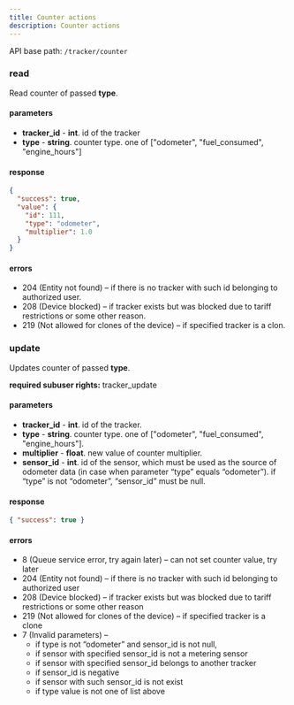 ```yaml
---
title: Counter actions
description: Counter actions
---
```


API base path: `/tracker/counter`

### read
Read counter of passed **type**.

#### parameters
* **tracker_id** - **int**. id of the tracker
* **type** - **string**. counter type. one of ["odometer", "fuel_consumed", "engine_hours"]

#### response
```json
{
  "success": true,
  "value": {
    "id": 111,
    "type": "odometer",
    "multiplier": 1.0
  }
}
```

#### errors
*   204 (Entity not found) – if there is no tracker with such id belonging to authorized user.
*   208 (Device blocked) – if tracker exists but was blocked due to tariff restrictions or some other reason.
*   219 (Not allowed for clones of the device) – if specified tracker is a clon.

### update
Updates counter of passed **type**.

**required subuser rights:** tracker_update

#### parameters
* **tracker_id** - **int**. id of the tracker.
* **type** - **string**. counter type. one of ["odometer", "fuel_consumed", "engine_hours"].
* **multiplier** - **float**. new value of counter multiplier.
* **sensor_id** - **int**. id of the sensor, which must be used as the source of odometer data (in case when parameter “type” equals “odometer”). if “type” is not “odometer”, “sensor_id” must be null.

#### response

```json
{ "success": true }
```

#### errors
*   8 (Queue service error, try again later) – can not set counter value, try later
*   204 (Entity not found) – if there is no tracker with such id belonging to authorized user
*   208 (Device blocked) – if tracker exists but was blocked due to tariff restrictions or some other reason
*   219 (Not allowed for clones of the device) – if specified tracker is a clone
*   7 (Invalid parameters) –
    * if type is not “odometer”  and sensor_id is not null,
    * if sensor with specified sensor_id is not a metering sensor
    * if sensor with specified sensor_id belongs to another tracker
    * if sensor_id is negative
    * if sensor with such sensor_id is not exist
    * if type value is not one of list above

